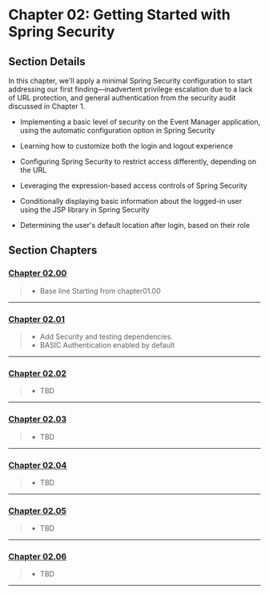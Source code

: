# Chapter 02: Getting Started with Spring Security


## Section Details
In this chapter, we'll apply a minimal Spring Security configuration to start addressing our
first finding—inadvertent privilege escalation due to a lack of URL protection, and general
authentication from the security audit discussed in Chapter 1.

* Implementing a basic level of security on the Event Manager application, using the automatic configuration option in Spring Security

* Learning how to customize both the login and logout experience

* Configuring Spring Security to restrict access differently, depending on the URL

* Leveraging the expression-based access controls of Spring Security

* Conditionally displaying basic information about the logged-in user using the JSP library in Spring Security

* Determining the user's default location after login, based on their role


## Section Chapters

### [Chapter 02.00](./chapter02.00/)
> * Base line Starting from chapter01.00

---

### [Chapter 02.01](./chapter02.01/)
> * Add Security and testing dependencies.
> * BASIC Authentication enabled by default

---

### [Chapter 02.02](./chapter02.02/)
> * TBD


---

### [Chapter 02.03](./chapter02.03/)
> * TBD


---

### [Chapter 02.04](./chapter02.04/)
> * TBD


---

### [Chapter 02.05](./chapter02.05/)
> * TBD


---

### [Chapter 02.06](./chapter02.06/)
> * TBD


---
